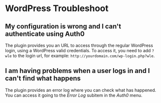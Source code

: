 # WordPress Troubleshoot

## My configuration is wrong and I can't authenticate using Auth0

The plugin provides you an URL to access through the regular WordPress login, using a WordPress valid credentials. To access it, you need to add `?wle` to the login url, for example: `http://yourdomain.com/wp-login.php?wle`.

## I am having problems when a user logs in and I can't find what happens

The plugin provides an error log where you can check what has happened. You can access it going to the *Error Log* subitem in the *Auth0* menu. 
